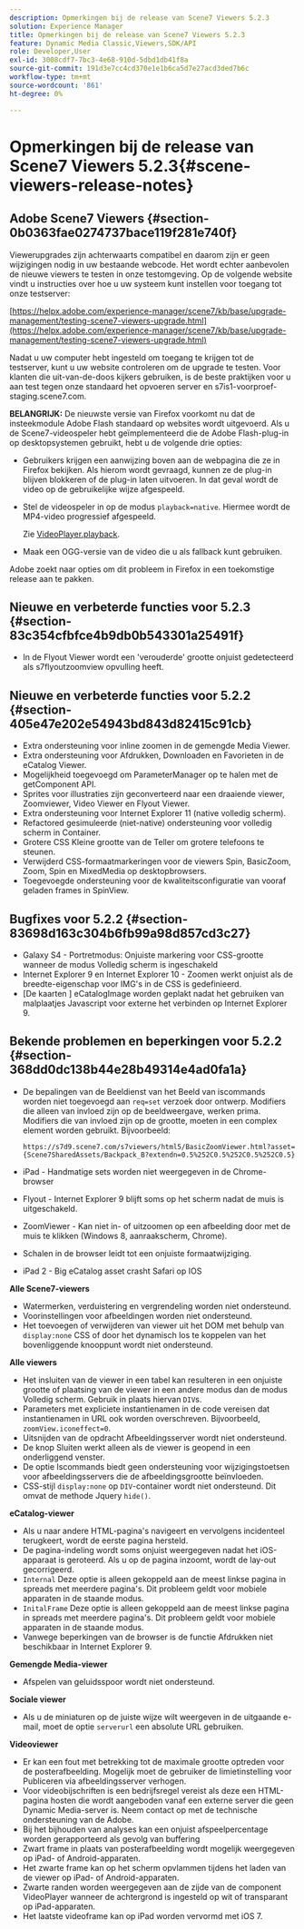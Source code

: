 ```yaml
---
description: Opmerkingen bij de release van Scene7 Viewers 5.2.3
solution: Experience Manager
title: Opmerkingen bij de release van Scene7 Viewers 5.2.3
feature: Dynamic Media Classic,Viewers,SDK/API
role: Developer,User
exl-id: 3008cdf7-7bc3-4e68-910d-5dbd1db41f8a
source-git-commit: 191d3e7cc4cd370e1e1b6ca5d7e27acd3ded7b6c
workflow-type: tm+mt
source-wordcount: '861'
ht-degree: 0%

---
```


# Opmerkingen bij de release van Scene7 Viewers 5.2.3{#scene-viewers-release-notes}

## Adobe Scene7 Viewers {#section-0b0363fae0274737bace119f281e740f}

Viewerupgrades zijn achterwaarts compatibel en daarom zijn er geen wijzigingen nodig in uw bestaande webcode. Het wordt echter aanbevolen de nieuwe viewers te testen in onze testomgeving. Op de volgende website vindt u instructies over hoe u uw systeem kunt instellen voor toegang tot onze testserver:

[https://helpx.adobe.com/experience-manager/scene7/kb/base/upgrade-management/testing-scene7-viewers-upgrade.html](https://helpx.adobe.com/experience-manager/scene7/kb/base/upgrade-management/testing-scene7-viewers-upgrade.html)

Nadat u uw computer hebt ingesteld om toegang te krijgen tot de testserver, kunt u uw website controleren om de upgrade te testen. Voor klanten die uit-van-de-doos kijkers gebruiken, is de beste praktijken voor u aan test tegen onze standaard het opvoeren server en s7is1-voorproef-staging.scene7.com.

**BELANGRIJK:** De nieuwste versie van Firefox voorkomt nu dat de insteekmodule Adobe Flash standaard op websites wordt uitgevoerd. Als u de Scene7-videospeler hebt geïmplementeerd die de Adobe Flash-plug-in op desktopsystemen gebruikt, hebt u de volgende drie opties:

* Gebruikers krijgen een aanwijzing boven aan de webpagina die ze in Firefox bekijken. Als hierom wordt gevraagd, kunnen ze de plug-in blijven blokkeren of de plug-in laten uitvoeren. In dat geval wordt de video op de gebruikelijke wijze afgespeeld.
* Stel de videospeler in op de modus `playback=native`. Hiermee wordt de MP4-video progressief afgespeeld.

   Zie [VideoPlayer.playback](../../c-html5-s7-aem-asset-viewers/c-html5-video-reference/c-html5-video-cmdref/r-html5-video-viewer-conf-attrib-videoplayer-playback.md#reference-13ec45db4cd4443b842f310153623221).

* Maak een OGG-versie van de video die u als fallback kunt gebruiken.

Adobe zoekt naar opties om dit probleem in Firefox in een toekomstige release aan te pakken.

## Nieuwe en verbeterde functies voor 5.2.3 {#section-83c354cfbfce4b9db0b543301a25491f}

* In de Flyout Viewer wordt een &#39;verouderde&#39; grootte onjuist gedetecteerd als s7flyoutzoomview opvulling heeft.

## Nieuwe en verbeterde functies voor 5.2.2 {#section-405e47e202e54943bd843d82415c91cb}

* Extra ondersteuning voor inline zoomen in de gemengde Media Viewer.
* Extra ondersteuning voor Afdrukken, Downloaden en Favorieten in de eCatalog Viewer.
* Mogelijkheid toegevoegd om ParameterManager op te halen met de getComponent API.
* Sprites voor illustraties zijn geconverteerd naar een draaiende viewer, Zoomviewer, Video Viewer en Flyout Viewer.
* Extra ondersteuning voor Internet Explorer 11 (native volledig scherm).
* Refactored gesimuleerde (niet-native) ondersteuning voor volledig scherm in Container.
* Grotere CSS Kleine grootte van de Teller om grotere telefoons te steunen.
* Verwijderd CSS-formaatmarkeringen voor de viewers Spin, BasicZoom, Zoom, Spin en MixedMedia op desktopbrowsers.
* Toegevoegde ondersteuning voor de kwaliteitsconfiguratie van vooraf geladen frames in SpinView.

## Bugfixes voor 5.2.2 {#section-83698d163c304b6fb99a98d857cd3c27}

* Galaxy S4 - Portretmodus: Onjuiste markering voor CSS-grootte wanneer de modus Volledig scherm is ingeschakeld
* Internet Explorer 9 en Internet Explorer 10 - Zoomen werkt onjuist als de breedte-eigenschap voor IMG&#39;s in de CSS is gedefinieerd.
* [De kaarten ] eCatalogImage worden geplakt nadat het gebruiken van malplaatjes Javascript voor externe het verbinden op Internet Explorer 9.

## Bekende problemen en beperkingen voor 5.2.2 {#section-368dd0dc138b44e28b49314e4ad0fa1a}

* De bepalingen van de Beeldienst van het Beeld van iscommands worden niet toegevoegd aan `req=set` verzoek door ontwerp. Modifiers die alleen van invloed zijn op de beeldweergave, werken prima. Modifiers die van invloed zijn op de grootte, moeten in een complex element worden gebruikt. Bijvoorbeeld:

   ```
   https://s7d9.scene7.com/s7viewers/html5/BasicZoomViewer.html?asset= {Scene7SharedAssets/Backpack_B?extendn=0.5%252C0.5%252C0.5%252C0.5}
   ```

* iPad - Handmatige sets worden niet weergegeven in de Chrome-browser
* Flyout - Internet Explorer 9 blijft soms op het scherm nadat de muis is uitgeschakeld.
* ZoomViewer - Kan niet in- of uitzoomen op een afbeelding door met de muis te klikken (Windows 8, aanraakscherm, Chrome).
* Schalen in de browser leidt tot een onjuiste formaatwijziging.
* iPad 2 - Big eCatalog asset crasht Safari op IOS

**Alle Scene7-viewers**

* Watermerken, verduistering en vergrendeling worden niet ondersteund.
* Voorinstellingen voor afbeeldingen worden niet ondersteund.
* Het toevoegen of verwijderen van viewer uit het DOM met behulp van `display:none` CSS of door het dynamisch los te koppelen van het bovenliggende knooppunt wordt niet ondersteund.

**Alle viewers**

* Het insluiten van de viewer in een tabel kan resulteren in een onjuiste grootte of plaatsing van de viewer in een andere modus dan de modus Volledig scherm. Gebruik in plaats hiervan `DIV`s.
* Parameters met expliciete instantienamen in de code vereisen dat instantienamen in URL ook worden overschreven. Bijvoorbeeld, `zoomView.iconeffect=0`.
* Uitsnijden van de opdracht Afbeeldingsserver wordt niet ondersteund.
* De knop Sluiten werkt alleen als de viewer is geopend in een onderliggend venster.
* De optie Iscommands biedt geen ondersteuning voor wijzigingstoetsen voor afbeeldingsservers die de afbeeldingsgrootte beïnvloeden.
* CSS-stijl `display:none` op `DIV`-container wordt niet ondersteund. Dit omvat de methode Jquery `hide()`.

**eCatalog-viewer**

* Als u naar andere HTML-pagina&#39;s navigeert en vervolgens incidenteel terugkeert, wordt de eerste pagina hersteld.
* De pagina-indeling wordt soms onjuist weergegeven nadat het iOS-apparaat is geroteerd. Als u op de pagina inzoomt, wordt de lay-out gecorrigeerd.
* `Internal` Deze optie is alleen gekoppeld aan de meest linkse pagina in spreads met meerdere pagina&#39;s. Dit probleem geldt voor mobiele apparaten in de staande modus.
* `InitalFrame` Deze optie is alleen gekoppeld aan de meest linkse pagina in spreads met meerdere pagina&#39;s. Dit probleem geldt voor mobiele apparaten in de staande modus.
* Vanwege beperkingen van de browser is de functie Afdrukken niet beschikbaar in Internet Explorer 9.

**Gemengde Media-viewer**

* Afspelen van geluidsspoor wordt niet ondersteund.

**Sociale viewer**

* Als u de miniaturen op de juiste wijze wilt weergeven in de uitgaande e-mail, moet de optie `serverurl` een absolute URL gebruiken.

**Videoviewer**

* Er kan een fout met betrekking tot de maximale grootte optreden voor de posterafbeelding. Mogelijk moet de gebruiker de limietinstelling voor Publiceren via afbeeldingsserver verhogen.
* Voor videobijschriften is een bedrijfsregel vereist als deze een HTML-pagina hosten die wordt aangeboden vanaf een externe server die geen Dynamic Media-server is. Neem contact op met de technische ondersteuning van de Adobe.
* Bij het bijhouden van analyses kan een onjuist afspeelpercentage worden gerapporteerd als gevolg van buffering
* Zwart frame in plaats van posterafbeelding wordt mogelijk weergegeven op iPad- of Android-apparaten.
* Het zwarte frame kan op het scherm opvlammen tijdens het laden van de viewer op iPad- of Android-apparaten.
* Zwarte randen worden weergegeven aan de zijde van de component VideoPlayer wanneer de achtergrond is ingesteld op wit of transparant op iPad-apparaten.
* Het laatste videoframe kan op iPad worden vervormd met iOS 7.
